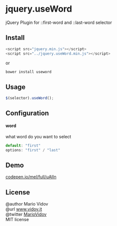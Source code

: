 # jquery.useWord
jQuery Plugin for ::first-word and ::last-word selector
## Install
```javascript
<script src="jquery.min.js"></script>
<script src="../jquery.useWord.min.js"></script>
```
or 
```javascript
bower install useword
```
## Usage
```javascript
$(selector).useWord();
```
## Configuration
#### word
what word do you want to select
```javascript
default: "first"
options: "first" / "last"
```
## Demo
<a href="http://codepen.io/mel/full/uAlIn" target="_blank">codepen.io/mel/full/uAlIn</a>
## License
@author Mario Vidov <br />
@url <a href="http://vidov.it" target="_blank">www.vidov.it</a> <br />
@twitter  <a href="http://twitter.com/MarioVidov" target="_blank">MarioVidov</a> <br />
MIT license
